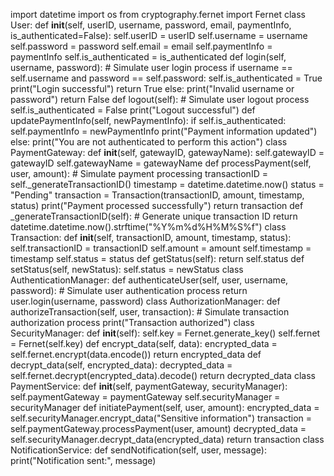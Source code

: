 import datetime
import os
from cryptography.fernet import Fernet
class User:
    def __init__(self, userID, username, password, email, paymentInfo, is_authenticated=False):
        self.userID = userID
        self.username = username
        self.password = password
        self.email = email
        self.paymentInfo = paymentInfo
        self.is_authenticated = is_authenticated
    def login(self, username, password):
        # Simulate user login process
        if username == self.username and password == self.password:
            self.is_authenticated = True
            print("Login successful")
            return True
        else:
            print("Invalid username or password")
            return False
    def logout(self):
        # Simulate user logout process
        self.is_authenticated = False
        print("Logout successful")
    def updatePaymentInfo(self, newPaymentInfo):
        if self.is_authenticated:
            self.paymentInfo = newPaymentInfo
            print("Payment information updated")
        else:
            print("You are not authenticated to perform this action")
class PaymentGateway:
    def __init__(self, gatewayID, gatewayName):
        self.gatewayID = gatewayID
        self.gatewayName = gatewayName
    def processPayment(self, user, amount):
        # Simulate payment processing
        transactionID = self._generateTransactionID()
        timestamp = datetime.datetime.now()
        status = "Pending"
        transaction = Transaction(transactionID, amount, timestamp, status)
        print("Payment processed successfully")
        return transaction
    def _generateTransactionID(self):
        # Generate unique transaction ID
        return datetime.datetime.now().strftime("%Y%m%d%H%M%S%f")
class Transaction:
    def __init__(self, transactionID, amount, timestamp, status):
        self.transactionID = transactionID
        self.amount = amount
        self.timestamp = timestamp
        self.status = status
    def getStatus(self):
        return self.status
    def setStatus(self, newStatus):
        self.status = newStatus
class AuthenticationManager:
    def authenticateUser(self, user, username, password):
        # Simulate user authentication process
        return user.login(username, password)
class AuthorizationManager:
    def authorizeTransaction(self, user, transaction):
        # Simulate transaction authorization process
        print("Transaction authorized")
class SecurityManager:
    def __init__(self):
        self.key = Fernet.generate_key()
        self.fernet = Fernet(self.key)
    def encrypt_data(self, data):
        encrypted_data = self.fernet.encrypt(data.encode())
        return encrypted_data
    def decrypt_data(self, encrypted_data):
        decrypted_data = self.fernet.decrypt(encrypted_data).decode()
        return decrypted_data
class PaymentService:
    def __init__(self, paymentGateway, securityManager):
        self.paymentGateway = paymentGateway
        self.securityManager = securityManager
    def initiatePayment(self, user, amount):
        encrypted_data = self.securityManager.encrypt_data("Sensitive information")
        transaction = self.paymentGateway.processPayment(user, amount)
        decrypted_data = self.securityManager.decrypt_data(encrypted_data)
        return transaction
class NotificationService:
    def sendNotification(self, user, message):
        print("Notification sent:", message)
